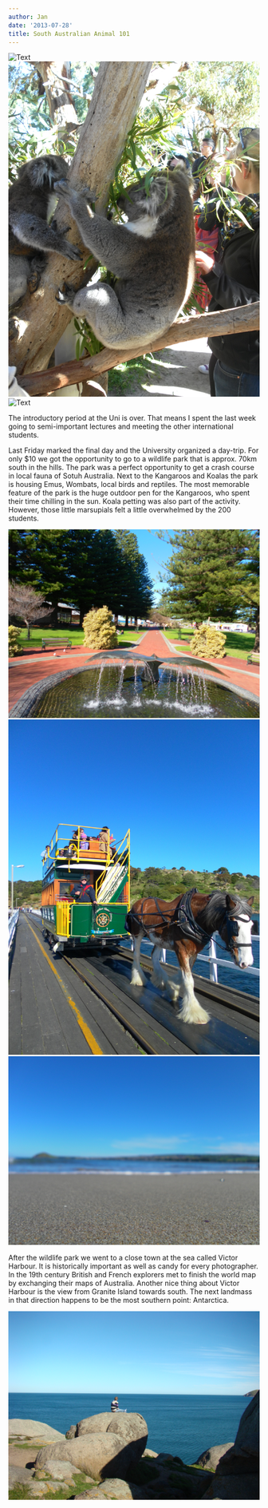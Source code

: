 ```yaml
---
author: Jan
date: '2013-07-28'
title: South Australian Animal 101
---
```


![Text](images/wombat.jpg)
![Text](images/koala.jpg)
![Text](images/kangaroos.jpg)

The introductory period at the Uni is over. That means I spent the last week
going to semi-important lectures and meeting the other international students.

Last Friday marked the final day and the University organized a day-trip. For
only $10 we got the opportunity to go to a wildlife park that is approx. 70km
south in the hills. The park was a perfect opportunity to get a crash course in
local fauna of Sotuh Australia. Next to the Kangaroos and Koalas the park is
housing Emus, Wombats, local birds and reptiles. The most memorable feature of
the park is the huge outdoor pen for the Kangaroos, who spent their time
chilling in the sun. Koala petting was also part of the activity. However,
those little marsupials felt a little overwhelmed by the 200 students.

![Text](images/sculpture_whale.jpg)
![Text](images/horse.jpg)
![Text](images/beach.jpg)

After the wildlife park we went to a close town at the sea called Victor
Harbour. It is historically important as well as candy for every photographer.
In the 19th century British and French explorers met to finish the world map by
exchanging their maps of Australia. Another nice thing about Victor Harbour is
the view from Granite Island towards south. The next landmass in that direction
happens to be the most southern point: Antarctica.

![Text](images/antarctica.jpg)
